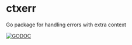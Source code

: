 # ctxerr

Go package for handling errors with extra context

[![GODOC](https://img.shields.io/badge/godoc-reference-blue.svg)](https://godoc.org/github.com/mvndaai/ctxerr)
